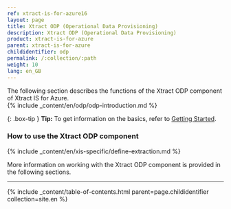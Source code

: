 ```yaml
---
ref: xtract-is-for-azure16
layout: page
title: Xtract ODP (Operational Data Provisioning)
description: Xtract ODP (Operational Data Provisioning)
product: xtract-is-for-azure
parent: xtract-is-for-azure
childidentifier: odp
permalink: /:collection/:path
weight: 10
lang: en_GB
---
```

The following section describes the functions of the Xtract ODP component of Xtract IS for Azure.<br>
{% include _content/en/odp/odp-introduction.md %} 

{: .box-tip }
**Tip:** To get information on the basics, refer to [Getting Started](../getting-started). <br>

### How to use the Xtract ODP component
{% include _content/en/xis-specific/define-extraction.md %}

More information on working with the Xtract ODP component is provided in the following sections.

---

{% include _content/table-of-contents.html parent=page.childidentifier collection=site.en %}
